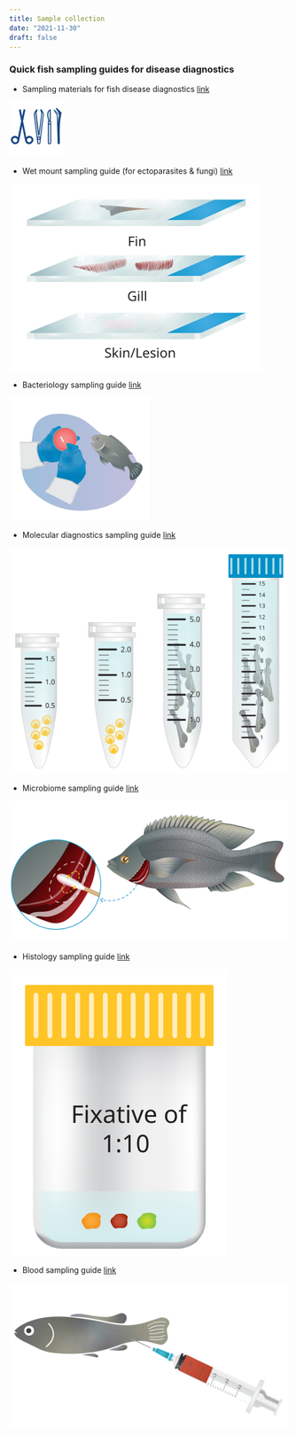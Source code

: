 ```yaml
---
title: Sample collection
date: "2021-11-30"
draft: false
---
```


### Quick fish sampling guides for disease diagnostics

- Sampling materials for fish disease diagnostics [link](https://hdl.handle.net/20.500.12348/4836)

![icon](/sampling2.svg)

- Wet mount sampling guide (for ectoparasites & fungi) [link](https://hdl.handle.net/20.500.12348/4837)

![icon](/wetmount.svg) 

- Bacteriology sampling guide [link](https://hdl.handle.net/20.500.12348/4840) 

![icon](/bacteriology.svg) 

- Molecular diagnostics sampling guide [link](https://hdl.handle.net/20.500.12348/4841)

![icon](/molecular.svg) 

- Microbiome sampling guide [link](https://hdl.handle.net/20.500.12348/4838)

![icon](/microbiome.svg) 

- Histology sampling guide [link](https://hdl.handle.net/20.500.12348/4842)

![icon](/histology.svg) 

- Blood sampling guide [link](https://hdl.handle.net/20.500.12348/4839)

![icon](/blood.svg) 






